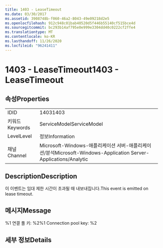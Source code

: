 ```yaml
---
title: 1403 - LeaseTimeout
ms.date: 03/30/2017
ms.assetid: 3908748b-f060-46a2-8043-49e09218d2e5
ms.openlocfilehash: 912c948c01bab40520d5f446b55140cf515bce4d
ms.sourcegitcommit: bc293b14af795e0e999e3304dd40c0222cf2ffe4
ms.translationtype: MT
ms.contentlocale: ko-KR
ms.lasthandoff: 11/26/2020
ms.locfileid: "96241411"
---
```

# <a name="1403---leasetimeout"></a><span data-ttu-id="0ad7e-102">1403 - LeaseTimeout</span><span class="sxs-lookup"><span data-stu-id="0ad7e-102">1403 - LeaseTimeout</span></span>

## <a name="properties"></a><span data-ttu-id="0ad7e-103">속성</span><span class="sxs-lookup"><span data-stu-id="0ad7e-103">Properties</span></span>  
  
|||  
|-|-|  
|<span data-ttu-id="0ad7e-104">ID</span><span class="sxs-lookup"><span data-stu-id="0ad7e-104">ID</span></span>|<span data-ttu-id="0ad7e-105">1403</span><span class="sxs-lookup"><span data-stu-id="0ad7e-105">1403</span></span>|  
|<span data-ttu-id="0ad7e-106">키워드</span><span class="sxs-lookup"><span data-stu-id="0ad7e-106">Keywords</span></span>|<span data-ttu-id="0ad7e-107">ServiceModel</span><span class="sxs-lookup"><span data-stu-id="0ad7e-107">ServiceModel</span></span>|  
|<span data-ttu-id="0ad7e-108">Level</span><span class="sxs-lookup"><span data-stu-id="0ad7e-108">Level</span></span>|<span data-ttu-id="0ad7e-109">정보</span><span class="sxs-lookup"><span data-stu-id="0ad7e-109">Information</span></span>|  
|<span data-ttu-id="0ad7e-110">채널</span><span class="sxs-lookup"><span data-stu-id="0ad7e-110">Channel</span></span>|<span data-ttu-id="0ad7e-111">Microsoft-Windows-애플리케이션 서버-애플리케이션/분석</span><span class="sxs-lookup"><span data-stu-id="0ad7e-111">Microsoft-Windows-Application Server-Applications/Analytic</span></span>|  
  
## <a name="description"></a><span data-ttu-id="0ad7e-112">Description</span><span class="sxs-lookup"><span data-stu-id="0ad7e-112">Description</span></span>  

 <span data-ttu-id="0ad7e-113">이 이벤트는 임대 제한 시간이 초과될 때 내보내집니다.</span><span class="sxs-lookup"><span data-stu-id="0ad7e-113">This event is emitted on lease timeout.</span></span>  
  
## <a name="message"></a><span data-ttu-id="0ad7e-114">메시지</span><span class="sxs-lookup"><span data-stu-id="0ad7e-114">Message</span></span>  

 <span data-ttu-id="0ad7e-115">%1 연결 풀 키: %2</span><span class="sxs-lookup"><span data-stu-id="0ad7e-115">%1 Connection pool key: %2</span></span>  
  
## <a name="details"></a><span data-ttu-id="0ad7e-116">세부 정보</span><span class="sxs-lookup"><span data-stu-id="0ad7e-116">Details</span></span>
